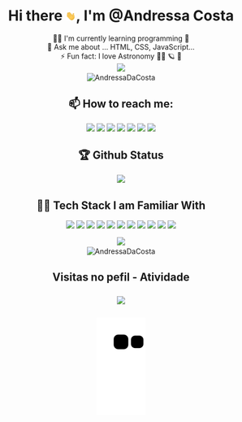 <h1 align="center">  Hi there  <img alt = gif src ="hand.gif" width= "20"/>, I'm @Andressa Costa</h1>

<div align="center">
  
  

  

  👩‍💻  I'm currently learning programming :rocket:
  <br>
 💬 Ask me about ... HTML, CSS, JavaScript...
  <br>
 ⚡ Fun fact: I love Astronomy :woman_astronaut: :ringed_planet:  :stars: 
  <br>
<img  width="260" src="https://raw.githubusercontent.com/MicaelliMedeiros/micaellimedeiros/master/image/computer-illustration.png"><br>
  <img src="https://komarev.com/ghpvc/?username=AndressaDaCosta&label=Profile%20views&color=0e75b6&style=flat" alt="AndressaDaCosta" /> 

## 📫 How to reach me:

<a href="mailto:andressadacostan@gmail.com"><img src="https://img.shields.io/badge/-Email-%23333?style=for-the-badge&logo=gmail&logoColor=white"/><a/>
<a href="https://t.me/andressadacosta"><img src="https://img.shields.io/badge/Telegram-0D6BDB?style=for-the-badge&logo=telegram&logoColor=white" target="_blank"></a>
<a href="https://www.linkedin.com/in/andressa-costa-286173225/" target="_blank"><img src="https://img.shields.io/badge/-LinkedIn-%230077B5?style=for-the-badge&logo=linkedin&logoColor=white" target="_blank"></a> 
<a href="https://www.instagram.com/andressacostaaaaaa/" target="_blank"><img src="https://img.shields.io/badge/-Instagram-%23E4405F?style=for-the-badge&logo=instagram&logoColor=white" target="_blank"></a>
<a href="https://discord.gg/w2dgEXFgtS" target="_blank"><img src="https://img.shields.io/badge/Discord-7289DA?style=for-the-badge&logo=discord&logoColor=white" target="_blank"></a>
<a href=""><img src="https://img.shields.io/badge/Website-FF5244?style=for-the-badge&logo=website&logoColor=white"></a>
<a href="https://github.com/AndressaDaCosta"><img src="https://img.shields.io/github/followers/AndressaDaCosta?label=follow&style=social"></a>
         
    

## 🏆 Github Status
  
 <img src="https://github-readme-stats.vercel.app/api?username=AndressaDaCosta&show_icons=true&theme=tokyonight&include_all_commits=true&count_private=true "/>
   
  
## 👨‍💻 Tech Stack I am Familiar With
<img src="https://img.shields.io/badge/javascript%20-%23323330.svg?&style=for-the-badge&logo=javascript&logoColor=%23F7DF1E"/>
<img src="https://img.shields.io/badge/C-00599C?style=for-the-badge&logo=c&logoColor=white"/>
<img src="https://img.shields.io/badge/git%20-%23F05033.svg?&style=for-the-badge&logo=git&logoColor=white"/>
<img src="https://img.shields.io/badge/github%20-%23121011.svg?&style=for-the-badge&logo=github&logoColor=white"/>
<img src="https://img.shields.io/badge/Node.js-339933?style=for-the-badge&logo=nodedotjs&logoColor=white"/>
<img src="https://img.shields.io/badge/npm-CB3837?style=for-the-badge&logo=npm&logoColor=white"/>
<img src="https://img.shields.io/badge/React-20232A?style=for-the-badge&logo=react&logoColor=61DAFB"/>
<img src="https://img.shields.io/badge/Visual_Studio_Code-0078D4?style=for-the-badge&logo=visual%20studio%20code&logoColor=white"/>
<img src="https://img.shields.io/badge/HTML5-E34F26?style=for-the-badge&logo=html5&logoColor=white"/>
<a href="https://codepen.io/andressadacosta"><img src="https://img.shields.io/badge/-codepen-%FF7F3F?style=for-the-badge&logo=codepen&logoColor=white"/></a>
<img src="https://img.shields.io/badge/iTerm2-000000?style=for-the-badge&logo=iterm2&logoColor=white"/><br>
  
  
  
 <img src="https://github-readme-stats.vercel.app/api/top-langs/?username=AndressaDaCosta&layout=compact&langs_count=7&theme=tokyonight"/><br>
  <img src="https://github-readme-streak-stats.herokuapp.com/?user=AndressaDaCosta&7&theme=tokyonight" alt="AndressaDaCosta" />


  
  ## Visitas no pefil - Atividade <!-- visitors count --> <p align="center" > <img src="https://profile-counter.glitch.me/AndressaDaCosta/count.svg" /> </p>
<!--- Snake: --->

  <img src="https://github.com/AndressaDaCosta/AndressaDaCosta/raw/output/github-contribution-grid-snake.svg" alt="snake">

 </div>














  
  <!---
AndressaDaCosta/AndressaDaCosta is a ✨ special ✨ repository because its `README.md` (this file) appears on your GitHub profile.
--->

